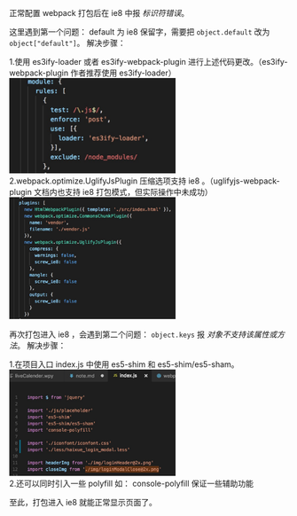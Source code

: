 正常配置 webpack 打包后在 ie8 中报 *标识符错误*。

这里遇到第一个问题： default 为 ie8 保留字，需要把 `object.default` 改为 `object["default"]`。
解决步骤：

1.使用 es3ify-loader 或者 es3ify-webpack-plugin 进行上述代码更改。（es3ify-webpack-plugin 作者推荐使用 es3ify-loader）   
<img src="./img/es3ify.png" width="300" />    
2.webpack.optimize.UglifyJsPlugin 压缩选项支持 ie8 。（uglifyjs-webpack-plugin 文档内也支持 ie8 打包模式，但实际操作中未成功）   
<img src="./img/uglify.png" width="300" />    

再次打包进入 ie8 ，会遇到第二个问题： `object.keys` 报 *对象不支持该属性或方法*。
解决步骤：

1.在项目入口 index.js 中使用 es5-shim 和 es5-shim/es5-sham。   
<img src="./img/index.png" width="300" />    
2.还可以同时引入一些 polyfill 如： console-polyfill 保证一些辅助功能

至此，打包进入 ie8 就能正常显示页面了。
